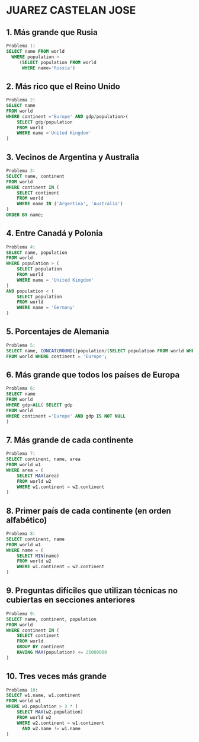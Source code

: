 # JUAREZ CASTELAN JOSE

## 1. Más grande que Rusia
```sql
Problema 1:
SELECT name FROM world
  WHERE population >
     (SELECT population FROM world
      WHERE name='Russia')
```

## 2. Más rico que el Reino Unido
```sql
Problema 2:
SELECT name
FROM world
WHERE continent ='Europe' AND gdp/population>(
    SELECT gdp/population
    FROM world
    WHERE name ='United Kingdom'
)
```

## 3. Vecinos de Argentina y Australia
```sql
Problema 3:
SELECT name, continent
FROM world
WHERE continent IN (
    SELECT continent
    FROM world
    WHERE name IN ('Argentina', 'Australia')
)
ORDER BY name;
```

## 4. Entre Canadá y Polonia
```sql
Problema 4:
SELECT name, population
FROM world
WHERE population > (
    SELECT population
    FROM world
    WHERE name = 'United Kingdom'
)
AND population < (
    SELECT population
    FROM world
    WHERE name = 'Germany'
)
```

## 5. Porcentajes de Alemania
```sql
Problema 5:
SELECT name, CONCAT(ROUND((population/(SELECT population FROM world WHERE name = 'Germany')) * 100), '%') AS percentage
FROM world WHERE continent = 'Europe';
```

## 6. Más grande que todos los países de Europa
```sql
Problema 6:
SELECT name
FROM world
WHERE gdp>ALL( SELECT gdp
FROM world
WHERE continent ='Europe' AND gdp IS NOT NULL
)
```

## 7. Más grande de cada continente
```sql
Problema 7:
SELECT continent, name, area
FROM world w1
WHERE area = (
    SELECT MAX(area)
    FROM world w2
    WHERE w1.continent = w2.continent
)
```

## 8. Primer país de cada continente (en orden alfabético)
```sql
Problema 8:
SELECT continent, name
FROM world w1
WHERE name = (
    SELECT MIN(name)
    FROM world w2
    WHERE w1.continent = w2.continent
)
```

## 9. Preguntas difíciles que utilizan técnicas no cubiertas en secciones anteriores
```sql
Problema 9:
SELECT name, continent, population
FROM world
WHERE continent IN (
    SELECT continent
    FROM world
    GROUP BY continent
    HAVING MAX(population) <= 25000000
)
```

## 10. Tres veces más grande
```sql
Problema 10:
SELECT w1.name, w1.continent
FROM world w1
WHERE w1.population > 3 * (
    SELECT MAX(w2.population)
    FROM world w2
    WHERE w2.continent = w1.continent
      AND w2.name != w1.name
)
```
